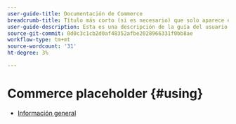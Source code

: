 ```yaml
---
user-guide-title: Documentación de Commerce
breadcrumb-title: Título más corto (si es necesario) que solo aparece en la ruta de exploración.
user-guide-description: Esta es una descripción de la guía del usuario que se mostrará en la página de aterrizaje.
source-git-commit: 0d0c3c1cb2d0af48352afbe2028966331f0bb8ae
workflow-type: tm+mt
source-wordcount: '31'
ht-degree: 3%

---
```



# Commerce placeholder {#using}

+ [Información general](overview.md)
